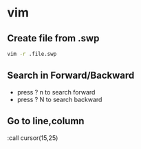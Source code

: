 # vim


## Create file from .swp

```bash
vim -r .file.swp
```

## Search in Forward/Backward

* press ?<searchpattern> n to search forward 
* press ?<searchpattern> N to search backward 

## Go to line,column

:call cursor(15,25)
